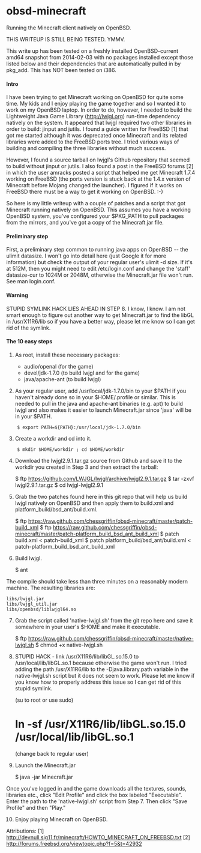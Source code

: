 obsd-minecraft
==============

Running the Minecraft client natively on OpenBSD.

THIS WRITEUP IS STILL BEING TESTED. YMMV.

This write up has been tested on a freshly installed OpenBSD-current amd64
snapshot from 2014-02-03 with no packages installed except those listed below
and their dependencies that are automatically pulled in by pkg_add.  This has
NOT been tested on i386.

#### Intro

I have been trying to get Minecraft working on OpenBSD for quite some time.  My
kids and I enjoy playing the game together and so I wanted it to work on my
OpenBSD laptop.  In order to do, however, I needed to build the Lightweight
Java Game Library (http://lwjgl.org) run-time dependency natively on the
system.  It appeared that lwjgl required two other libraries in order to build:
jinput and jutils.  I found a guide written for FreeBSD [1] that got me started
although it was deprecated once Minecraft and its related libraries were added
to the FreeBSD ports tree.  I tried various ways of building and compiling the
three libraries without much success.

However, I found a source tarball on lwjgl's Github repository that seemed to
build without jinput or jutils.  I also found a post in the FreeBSD forums [2]
in which the user amracks posted a script that helped me get Minecraft 1.7.4
working on FreeBSD (the ports version is stuck back at the 1.4.x version of
Minecraft before Mojang changed the launcher).  I figured if it works on
FreeBSD there must be a way to get it working on OpenBSD. :-)

So here is my little writeup with a couple of patches and a script that got
Minecraft running natively on OpenBSD.  This assumes you have a working OpenBSD
system, you've configured your $PKG_PATH to pull packages from the mirrors, and
you've got a copy of the Minecraft.jar file.

#### Preliminary step

First, a preliminary step common to running java apps on OpenBSD -- the ulimit
datasize.  I won't go into detail here (just Google it for more information)
but check the output of your regular user's ulimit -d size.  If it's at 512M,
then you might need to edit /etc/login.conf and change the 'staff' datasize-cur
to 1024M or 2048M, otherwise the Minecraft.jar file won't run.  See man
login.conf.

#### Warning

STUPID SYMLINK HACK LIES AHEAD IN STEP 8. I know, I know.  I am not smart
enough to figure out another way to get Minecraft.jar to find the libGL in
/usr/X11R6/lib so if you have a better way, please let me know so I can get rid
of the symlink. 

#### The 10 easy steps

1. As root, install these necessary packages:

   * audio/openal (for the game)
   * devel/jdk-1.7.0 (to build lwjgl and for the game)
   * java/apache-ant (to build lwjgl)

2. As your regular user, add /usr/local/jdk-1.7.0/bin to your $PATH if you
haven't already done so in your $HOME/.profile or similar.  This is needed to
pull in the java and apache-ant binaries (e.g. apt) to build lwjgl and also
makes it easier to launch Minecraft.jar since 'java' will be in your $PATH.

```
    $ export PATH=${PATH}:/usr/local/jdk-1.7.0/bin
```

3. Create a workdir and cd into it.

```
    $ mkdir $HOME/workdir ; cd $HOME/workdir
```

4. Download the lwjgl2.9.1.tar.gz source from Github and save it to the
workdir you created in Step 3 and then extract the tarball:

    $ ftp https://github.com/LWJGL/lwjgl/archive/lwjgl2.9.1.tar.gz
    $ tar -zxvf lwjgl2.9.1.tar.gz
    $ cd lwjgl-lwjgl2.9.1

5. Grab the two patches found here in this git repo that will help us build
lwjgl natively on OpenBSD and then apply them to build.xml and
platform_build/bsd_ant/build.xml.

    $ ftp https://raw.github.com/chessgriffin/obsd-minecraft/master/patch-build_xml
    $ ftp https://raw.github.com/chessgriffin/obsd-minecraft/master/patch-platform_build_bsd_ant_build_xml
    $ patch build.xml < patch-build_xml
    $ patch platform_build/bsd_ant/build.xml < patch-platform_build_bsd_ant_build_xml

6. Build lwjgl.

    $ ant

The compile should take less than three minutes on a reasonably modern machine.
The resulting libraries are:

    libs/lwjgl.jar
    libs/lwjgl_util.jar
    libs/openbsd/liblwjgl64.so

7. Grab the script called 'native-lwjgl.sh' from the git repo here and save it
somewhere in your user's $HOME and make it executable.

    $ ftp https://raw.github.com/chessgriffin/obsd-minecraft/master/native-lwjgl.sh
    $ chmod +x native-lwjgl.sh

8. STUPID HACK - link /usr/X11R6/lib/libGL.so.15.0 to /usr/local/lib/libGL.so.1
because otherwise the game won't run.  I tried adding the path /usr/X11R6/lib
to the -Djava.library.path variable in the native-lwjgl.sh script but it does
not seem to work.  Please let me know if you know how to properly address this
issue so I can get rid of this stupid symlink.

    (su to root or use sudo)
    # ln -sf /usr/X11R6/lib/libGL.so.15.0 /usr/local/lib/libGL.so.1
    (change back to regular user)

9. Launch the Minecraft.jar

    $ java -jar Minecraft.jar

Once you've logged in and the game downloads all the textures, sounds,
libraries etc., click "Edit Profile" and click the box labeled "Executable".
Enter the path to the 'native-lwjgl.sh' script from Step 7.  Then click "Save
Profile" and then "Play."

10.  Enjoy playing Minecraft on OpenBSD.

Attributions:
[1] http://devnull.sig11.fr/minecraft/HOWTO_MINECRAFT_ON_FREEBSD.txt
[2] http://forums.freebsd.org/viewtopic.php?f=5&t=42932
